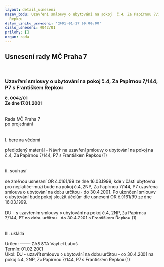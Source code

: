 ```yaml
---
layout: detail_usneseni
nazev_bodu: Uzavření smlouvy o ubytování na pokoj  č.4, Za Papírnou 7/144, P7 s Františkem
  Řepkou
datum_vzniku_usneseni: '2001-01-17 00:00:00'
cislo_usneseni: 0042/01
prilohy: []
organ: rada
---
```

<div id="ucUsn_pList" class="usn">
	<span><h2>Usnesení rady MČ Praha 7 </h2>
<br></span><div class="standBody">
<span><h3>Uzavření smlouvy o ubytování na pokoj  č.4, Za Papírnou 7/144, P7 s Františkem Řepkou</h3></span><div class="center">
		<strong>č. 0042/01</strong><br>
	</div>
<div class="center">
		<strong>Ze dne 17.01.2001</strong><br><br>
	</div>
<br>Rada MČ Praha 7<br>po projednání<br><br><br>I.	bere na vědomí<br><br> předložený materiál - Návrh na uzavření smlouvy o ubytování na pokoj na č.4, Za Papírnou 7/144, P7 s Františkem Řepkou (1)<br><br><br>II.	souhlasí <br><br>se změnou usnesení OR č.0161/99 ze dne 16.03.1999, kde v části ubytovna pro neplatiče-muži bude na pokoj č.4, 2NP, Za Papírnou 7/144, P7 uzavřena smlouva o ubytování  na dobu určitou  - do 30.4.2001. Po ukončení smlouvy o ubytování bude pokoj sloužit účelům dle usnesení OR č.0161/99 ze dne 16.03.1999.<br><br>DU - s uzavřením smlouvy o ubytování na pokoj č.4, 2NP, Za Papírnou 7/144, P7 na dobu určitou - do 30.4.2001 s Františkem Řepkou (1)<br><br><br>III.	ukládá <br><br> Určen:	–––––	ZAS STA Vayhel Luboš<br>Termín: 01.02.2001<br>Úkol:	DU - uzavřít  smlouvu o ubytování na dobu určitou  - do 30.4.2001 na pokoj č.4, 2NP, Za Papírnou 7/144, P7 s Františkem Řepkou (1)<br> <br><br> <br>
</div>
</div>